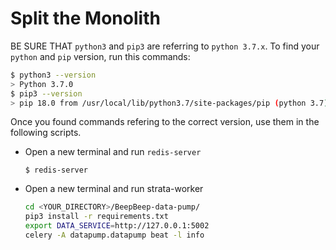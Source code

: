 # Split the Monolith

BE SURE THAT `python3` and `pip3` are referring to `python 3.7.x`.
To find your `python` and `pip` version, run this commands:

```bash
$ python3 --version
> Python 3.7.0
$ pip3 --version
> pip 18.0 from /usr/local/lib/python3.7/site-packages/pip (python 3.7)
```


Once you found commands refering to the correct version, use them in the following scripts.

- Open a new terminal and run `redis-server`

  `$ redis-server`

- Open a new terminal and run strata-worker

  ```bash
  cd <YOUR_DIRECTORY>/BeepBeep-data-pump/
  pip3 install -r requirements.txt
  export DATA_SERVICE=http://127.0.0.1:5002
  celery -A datapump.datapump beat -l info
  ```
